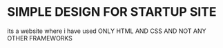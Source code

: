 # SIMPLE DESIGN FOR STARTUP SITE
its a website where i have used ONLY HTML AND CSS  AND NOT ANY OTHER FRAMEWORKS
